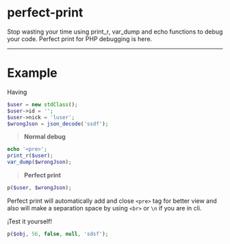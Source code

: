 perfect-print
=============

Stop wasting your time using print_r, var_dump and echo functions to debug your code.
Perfect print for PHP debugging is here.

---

Example
========

Having

```php
$user = new stdClass();
$user->id = '';
$user->nick = 'luser';
$wrongJson = json_decode('ssdf');
```

> **Normal debug**

```php
echo '<pre>';
print_r($user);
var_dump($wrongJson);
```

> **Perfect print** 

```php
p($user, $wrongJson);
```

Perfect print will automatically add and close `<pre>` tag for better view and also will make a separation space by using `<br>` or `\n` if you are in cli.

¡Test it yourself!

```php
p($obj, 56, false, null, 'sdsf');
```
